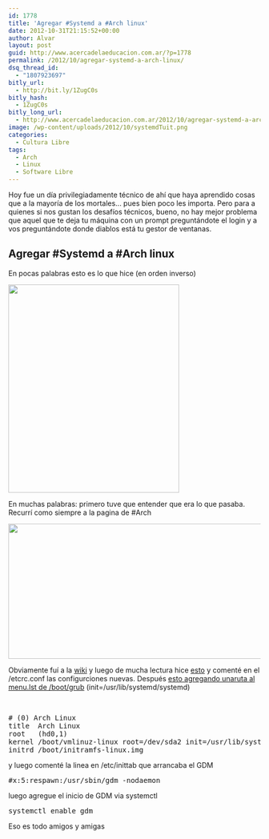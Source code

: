 ```yaml
---
id: 1778
title: 'Agregar #Systemd a #Arch linux'
date: 2012-10-31T21:15:52+00:00
author: Alvar
layout: post
guid: http://www.acercadelaeducacion.com.ar/?p=1778
permalink: /2012/10/agregar-systemd-a-arch-linux/
dsq_thread_id:
  - "1807923697"
bitly_url:
  - http://bit.ly/1ZugC0s
bitly_hash:
  - 1ZugC0s
bitly_long_url:
  - http://www.acercadelaeducacion.com.ar/2012/10/agregar-systemd-a-arch-linux/
image: /wp-content/uploads/2012/10/systemdTuit.png
categories:
  - Cultura Libre
tags:
  - Arch
  - Linux
  - Software Libre
---
```

Hoy fue un día privilegiadamente técnico de ahí que haya aprendido cosas que a la mayoría de los mortales... pues bien poco les importa. Pero para a quienes si nos gustan los desafíos técnicos, bueno, no hay mejor problema que aquel que te deja tu máquina con un prompt preguntándote el login y a vos preguntándote donde diablos está tu gestor de ventanas.
<h2>Agregar #Systemd a #Arch linux</h2>
En pocas palabras esto es lo que hice (en orden inverso)

<a href="http://www.acercadelaeducacion.com.ar/2012/10/31/agregar-systemd-a-arch-linux/systemdtuit/" rel="attachment wp-att-1779"><img class="aligncenter size-full wp-image-1779" title="systemdTuit" src="http://www.acercadelaeducacion.com.ar/wp-content/uploads/2012/10/systemdTuit.png" alt="" width="341" height="416" /></a>

En muchas palabras: primero tuve que entender que era lo que pasaba. Recurrí como siempre a la pagina de #Arch

<img class="alignnone" title="Novedades de Arch" src="http://s3.amazonaws.com/diigo/1624850_141747969_8438486?AWSAccessKeyId=0R7FMW7AXRVCYMAPTPR2&amp;Expires=1351727588&amp;Signature=fcfXT%2F03sEBGAw9%2B9HyyjWNw3VI%3D" alt="" width="714" height="270" />

Obviamente fuí a la <a title="Págin de la wiki sobre systemd" href="https://wiki.archlinux.org/index.php/Systemd">wiki</a> y luego de mucha lectura hice <a title="Configuración nativa de Systemd" href="https://wiki.archlinux.org/index.php/Systemd#Native_configuration" target="_blank">esto</a> y comenté en el /etcrc.conf las configurciones nuevas. Después <a title="Instalación de systemd" href="https://wiki.archlinux.org/index.php/Systemd#Native_configuration" target="_blank">esto agregando unaruta al menu.lst de /boot/grub</a> (init=/usr/lib/systemd/systemd)

&nbsp;
<pre class="brush:shell"># (0) Arch Linux
title  Arch Linux
root   (hd0,1)
kernel /boot/vmlinuz-linux root=/dev/sda2 init=/usr/lib/systemd/systemd ro
initrd /boot/initramfs-linux.img</pre>
<a title="Instalación de systemd" href="https://wiki.archlinux.org/index.php/Systemd#Native_configuration" target="_blank">
</a>

y luego comenté la linea en /etc/inittab que arrancaba el GDM
<pre class="brush:shell">#x:5:respawn:/usr/sbin/gdm -nodaemon</pre>
luego agregue el inicio de GDM via systemctl
<pre class="brush:shell">systemctl enable gdm</pre>
Eso es todo amigos y amigas

&nbsp;